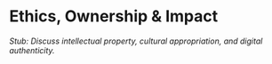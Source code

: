 # Ethics, Ownership & Impact

*Stub: Discuss intellectual property, cultural appropriation, and digital authenticity.*